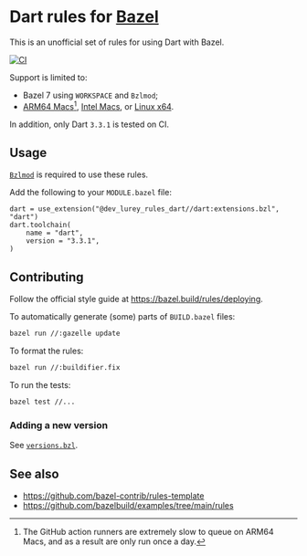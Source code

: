 # Dart rules for [Bazel](https://bazel.build/)

This is an unofficial set of rules for using Dart with Bazel.

[![CI](https://github.com/matanlurey/rules_dart/actions/workflows/ci.yml/badge.svg)](https://github.com/matanlurey/rules_dart/actions/workflows/ci.yml)

Support is limited to:

- Bazel 7 using `WORKSPACE` and `Bzlmod`;
- [ARM64 Macs][][^slow], [Intel Macs][], or [Linux x64][].

[arm64 macs]: https://github.com/search?q=repo%3Amatanlurey%2Frules_dart+%22macos-arm64%22&type=code
[intel macs]: https://github.com/search?q=repo%3Amatanlurey%2Frules_dart+%22macos-x64%22&type=code
[linux x64]: https://github.com/search?q=repo%3Amatanlurey%2Frules_dart%20%22linux-x64%22&type=code

[^slow]: 
    The GitHub action runners are extremely slow to queue on ARM64 Macs, and as
    a result are only run once a day. 

In addition, only Dart `3.3.1` is tested on CI.

## Usage

[`Bzlmod`](https://docs.bazel.build/versions/main/bzlmod.html) is required to
use these rules.

Add the following to your `MODULE.bazel` file:

```starlark
dart = use_extension("@dev_lurey_rules_dart//dart:extensions.bzl", "dart")
dart.toolchain(
    name = "dart",
    version = "3.3.1",
)
```

## Contributing

Follow the official style guide at <https://bazel.build/rules/deploying>.

To automatically generate (some) parts of `BUILD.bazel` files:

```sh
bazel run //:gazelle update
```

To format the rules:

```sh
bazel run //:buildifier.fix
```

To run the tests:

```sh
bazel test //...
```

### Adding a new version

See [`versions.bzl`](./dart/private/versions.bzl).

## See also

- <https://github.com/bazel-contrib/rules-template>
- <https://github.com/bazelbuild/examples/tree/main/rules>
